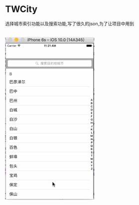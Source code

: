 # TWCity

选择城市索引功能以及搜索功能,写了很久的json,为了让项目中用到<br><br><br>
![图片](https://github.com/TiltWang/TWCity/blob/master/动图.gif)
